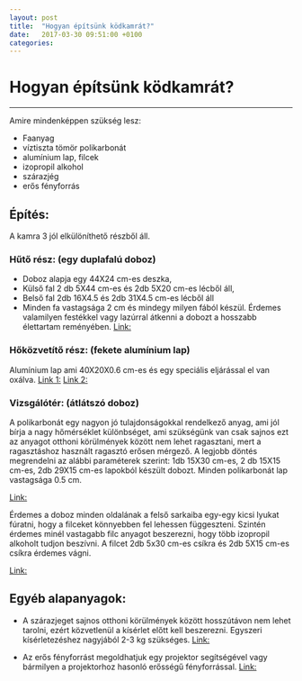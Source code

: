 ```yaml
---
layout: post
title:  "Hogyan építsünk ködkamrát?"
date:   2017-03-30 09:51:00 +0100
categories:
---
```

# Hogyan építsünk ködkamrát?

___

Amire mindenképpen szükség lesz:
* Faanyag
* víztiszta tömör polikarbonát
* alumínium lap, filcek
* izopropil alkohol
* szárazjég
* erős fényforrás

## Építés:
A kamra 3 jól elkülöníthető részből áll.

### Hűtő rész: (egy duplafalú doboz)
* Doboz alapja egy 44X24 cm-es deszka, 
* Külső fal 2 db 5X44 cm-es és 2db 5X20 cm-es lécből áll,
* Belső fal 2db 16X4.5 és 2db 31X4.5 cm-es lécből áll
* Minden fa vastagsága 2 cm és mindegy milyen fából készül.
Érdemes valamilyen festékkel vagy lazúrral átkenni a dobozt a hosszabb élettartam reményében. 
[Link:](http://www.woodlandfatelep.hu/)

### Hőközvetítő rész: (fekete alumínium lap)
Alumínium lap ami 40X20X0.6 cm-es és egy speciális eljárással el van oxálva.
[Link 1:](https://www.conrad.hu/hu/modelcraft-alu-lemez-400-x-200-x-06-mm-al995-236181.html?sc.ref=Product%20Details)
[Link 2:](http://grobelox.hu/eloxalas/)

### Vizsgálótér: (átlátszó doboz)
A polikarbonát egy nagyon jó tulajdonságokkal rendelkező anyag, ami jól bírja a nagy hőmérséklet különbséget, ami szükségünk van csak sajnos ezt az anyagot otthoni körülmények között nem lehet ragasztani, mert a ragasztáshoz használt ragasztó erősen mérgező. A legjobb döntés megrendelni az alábbi paraméterek szerint: 1db 15X30 cm-es, 2 db 15X15 cm-es, 2db 29X15 cm-es lapokból készült dobozt. Minden polikarbonát lap vastagsága 0.5 cm.

[Link:](http://aplast.hu/hu/termekek/reszletek/13_makrolife_tomor_viztiszta_polikarbonat/)

Érdemes a doboz minden oldalának a felső sarkaiba egy-egy kicsi lyukat fúratni, hogy a filceket könnyebben fel lehessen függeszteni.
Szintén érdemes minél vastagabb filc anyagot beszerezni, hogy több izopropil alkoholt tudjon beszívni. A filcet 2db 5x30 cm-es csíkra és 2db 5X15 cm-es csíkra érdemes vágni.

[Link:](http://www.gombolda.hu/barkacsfilcek-79/3-5mm-vastag-filc-lapok-196)

## Egyéb alapanyagok:
* A szárazjeget sajnos otthoni körülmények között hosszútávon nem lehet tarolni, ezért közvetlenül a kísérlet előtt kell beszerezni. Egyszeri kísérletezéshez nagyjából 2-3 kg szükséges.
  [Link:](https://www.szarazjegkft.hu/)

* Az erős fényforrást megoldhatjuk egy projektor segítségével vagy bármilyen a projektorhoz hasonló erősségű fényforrással.
  [Link:](http://www.creeledtech.hu/)
